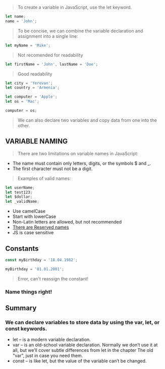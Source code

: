 > To create a variable in JavaScript, use the let keyword.
``` javascript
let name;
name = 'John';
```
>To be concise, we can combine the variable declaration and assignment into a single line:

``` javascript
let myName = 'Mike';
```

> Not recomended for readability
``` javascript
let firstName = 'John', lastName = 'Doe';
```

> Good readability
``` javascript
let city = 'Yerevan';
let country = 'Armenia';
```


``` javascript
let computer = 'Apple';
let os = 'Mac';

computer = os;
```
> We can also declare two variables and copy data from one into the other.

## VARIABLE NAMING
> There are two limitations on variable names in JavaScript:

- The name must contain only letters, digits, or the symbols $ and _.
- The first character must not be a digit.

> Examples of valid names:
``` javascript
let userName;
let test123;
let $dollar;
let _validName;
```

- Use camelCase
- Start with lowerCase
- Non-Latin letters are allowed, but not recommended
- [There are Reserved names](https://developer.mozilla.org/en-US/docs/Web/JavaScript/Reference/Lexical_grammar#Keywords)
- JS is case sensitive

## Constants
``` javascript
const myBirthday = '18.04.1982';

myBirthday = '01.01.2001'; 
```
> Error, can't reassign the constant!

### Name things right!

## Summary
### We can declare variables to store data by using the var, let, or const keywords.

- let – is a modern variable declaration.
- var – is an old-school variable declaration. Normally we don’t use it at all, but we’ll cover subtle differences from let in the chapter The old "var", just in case you need them.
- const – is like let, but the value of the variable can’t be changed.